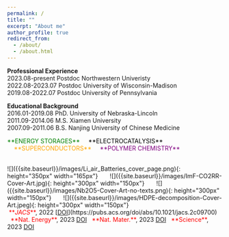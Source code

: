 ```yaml
---
permalink: /
title: ""
excerpt: "About me"
author_profile: true
redirect_from: 
  - /about/
  - /about.html
---
```


<span style='color: $twitter-color;'>**Professional Experience**</span>
<br/>2023.08-present    Postdoc Northwestern Univeristy
<br/>2022.08-2023.07    Postdoc University of Wisconsin-Madison
<br/>2019.08-2022.07    Postdoc University of Pennsylvania

<span style='color: $twitter-color;'>**Educational Background**</span>
<br/>2016.01-2019.08    PhD. University of Nebraska-Lincoln
<br/>2011.09-2014.06    M.S. Xiamen University 
<br/>2007.09-2011.06    B.S. Nanjing University of Chinese Medicine


<p><span style="color: green">**ENERGY STORAGES**</span> &nbsp;&nbsp;&nbsp;&nbsp;<span style="color: black">**ELECTROCATALYSIS**</span> &nbsp;&nbsp;&nbsp;&nbsp;<span style="color: orange">**SUPERCONDUCTORS**</span> &nbsp;&nbsp;&nbsp;&nbsp;<span style="color: purple">**POLYMER CHEMISTRY**</span></p>
<br/>![]({{site.baseurl}}/images/Li_air_Batteries_cover_page.png){: height="350px" width="165px"} 
&nbsp;&nbsp;&nbsp;&nbsp;&nbsp;&nbsp;![]({{site.baseurl}}/images/ImF-CO2RR-Cover-Art.jpg){: height="300px" width="150px"}
&nbsp;&nbsp;&nbsp;&nbsp;&nbsp;&nbsp;![]({{site.baseurl}}/images/Nb2O5-Cover-Art-no-texts.png){: height="300px" width="150px"}
&nbsp;&nbsp;&nbsp;&nbsp;&nbsp;&nbsp;![]({{site.baseurl}}/images/HDPE-decomposition-Cover-Art.jpeg){: height="300px" width="150px"}
<br/>&nbsp;<span style="color: red">**<i>JACS</i>**</span>, 2022 <i class="fab fa-sistrix" style="color: #f53100;"></i>[<u>DOI</u>](https://pubs.acs.org/doi/abs/10.1021/jacs.2c09700)
&nbsp;&nbsp;<span style="color: red">**Nat. Energy**</span>, 2023 <i class="fab fa-sistrix" style="color: #f53100;"></i><u>DOI</u>
&nbsp;&nbsp;<span style="color: red">**Nat. Mater.**</span>, 2023 <i class="fab fa-sistrix" style="color: #f53100;"></i><u>DOI</u>
&nbsp;&nbsp;<span style="color: red">**Science**</span>, 2023 <i class="fab fa-sistrix" style="color: #f53100;"></i><u>DOI</u>
